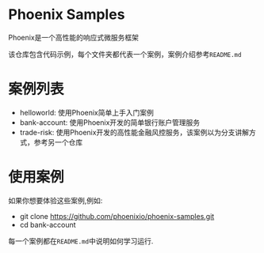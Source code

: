 # Phoenix Samples

Phoenix是一个高性能的响应式微服务框架

该仓库包含代码示例，每个文件夹都代表一个案例，案例介绍参考`README.md`


# 案例列表

- helloworld: 使用Phoenix简单上手入门案例
- bank-account: 使用Phoenix开发的简单银行账户管理服务
- trade-risk: 使用Phoenix开发的高性能金融风控服务，该案例以为分支讲解方式，参考另一个仓库


# 使用案例
  
如果你想要体验这些案例,例如:
- git clone https://github.com/phoenixio/phoenix-samples.git
- cd bank-account

每一个案例都在`README.md`中说明如何学习运行.
